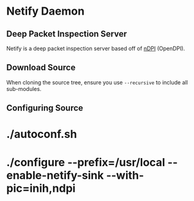 Netify Daemon
=============
Deep Packet Inspection Server
-----------------------------

Netify is a deep packet inspection server based off of
[nDPI](www.ntop.org/products/deep-packet-inspection/ndpi/) (OpenDPI).

Download Source
---------------

When cloning the source tree, ensure you use `--recursive` to include all
sub-modules.

Configuring Source
------------------

# ./autoconf.sh
# ./configure --prefix=/usr/local --enable-netify-sink --with-pic=inih,ndpi


